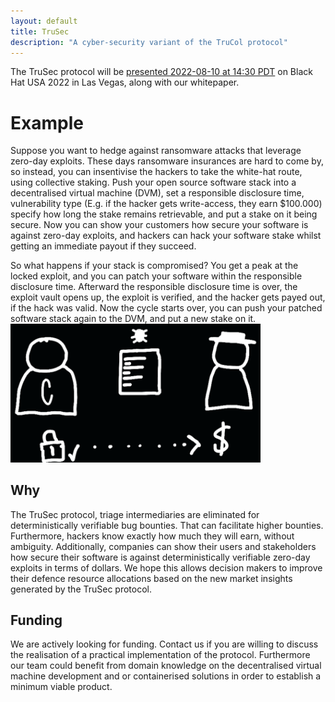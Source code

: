 ```yaml
---
layout: default
title: TruSec
description: "A cyber-security variant of the TruCol protocol"
---
```


The TruSec protocol will be [presented 2022-08-10 at 14:30 PDT](https://www.blackhat.com/us-22/briefings/schedule/index.html#eliminating-triage-intermediaries-for-zero-day-exploits-using-a-decentralised-payout-protocol-26619) on Black Hat USA 2022 in Las Vegas, along with our whitepaper.


# Example

Suppose you want to hedge against ransomware attacks that leverage zero-day exploits. These days ransomware insurances are hard to come by, so instead, you can insentivise the hackers to take the white-hat route, using collective staking. Push your open source software stack into a decentralised virtual machine (DVM), set a responsible disclosure time, vulnerability type (E.g. if the hacker gets write-access, they earn $100.000) specify how long the stake remains retrievable, and put a stake on it being secure. Now you can show your customers how secure your software is against zero-day exploits, and hackers can hack your software stake whilst getting an immediate payout if they succeed. 

So what happens if your stack is compromised? You get a peak at the locked exploit, and you can patch your software within the responsible disclosure time. Afterward the responsible disclosure time is over, the exploit vault opens up, the exploit is verified, and the hacker gets payed out, if the hack was valid. Now the cycle starts over, you can push your patched software stack again to the DVM, and put a new stake on it.
<img src="/assets/images/non-transparent.png" alt="Concept of TruSec" width="400"/>

## Why
The TruSec protocol, triage intermediaries are eliminated for deterministically verifiable bug bounties. That can facilitate higher bounties. Furthermore, hackers know exactly how much they will earn, without ambiguity. Additionally, companies can show their users and stakeholders how secure their software is against deterministically verifiable zero-day exploits in terms of dollars. We hope this allows decision makers to improve their defence resource allocations based on the new market insights generated by the TruSec protocol.

## Funding
We are actively looking for funding. Contact us if you are willing to discuss the realisation of a practical implementation of the protocol. Furthermore our team could benefit from domain knowledge on the decentralised virtual machine development and or containerised solutions in order to establish a minimum viable product.
